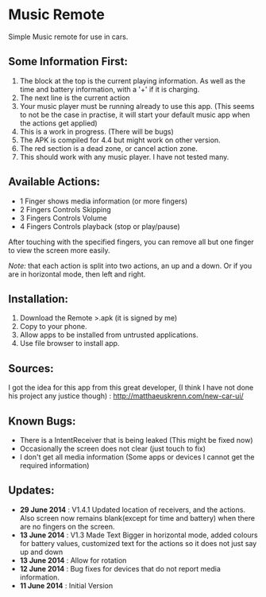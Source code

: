 Music Remote
============

Simple Music remote for use in cars.

Some Information First:
-----------------------

1. The block at the top is the current playing information. As well as the time and battery information, with a '+' if it is charging.
2. The next line is the current action
3. Your music player must be running already to use this app. (This seems to not be the case in practise, it will start your default music app when the actions get applied)
4. This is a work in progress. (There will be bugs)
5. The APK is compiled for 4.4 but might work on other version.
6. The red section is a dead zone, or cancel action zone.
7. This should work with any music player. I have not tested many.

Available Actions:
------------------

* 1 Finger shows media information (or more fingers)
* 2 Fingers Controls Skipping
* 3 Fingers Controls Volume
* 4 Fingers Controls playback (stop or play/pause)

After touching with the specified fingers, you can remove all but one finger
to view the screen more easily.

*Note:* that each action is split into two actions, an up and a down. Or if you are in horizontal mode, then left and right.

Installation:
-------------

1. Download the Remote <version>>.apk (it is signed by me)
2. Copy to your phone.
3. Allow apps to be installed from untrusted applications.
4. Use file browser to install app.

Sources:
--------

I got the idea for this app from this great developer, (I think I have 
not done his project any justice though) : http://matthaeuskrenn.com/new-car-ui/

Known Bugs:
-----------

* There is a IntentReceiver that is being leaked (This might be fixed now)
* Occasionally the screen does not clear (just touch to fix)
* I don't get all media information (Some apps or devices I cannot get the required information)

Updates:
--------
* **29 June 2014** : V1.4.1 Updated location of receivers, and the actions. Also screen now remains blank(except for time and battery) when there are no fingers on the screen.
* **13 June 2014** : V1.3 Made Text Bigger in horizontal mode, added colours for battery values, customized text for the actions so it does not just say up and down
* **13 June 2014** : Allow for rotation
* **12 June 2014** : Bug fixes for devices that do not report media information.
* **11 June 2014** : Initial Version
